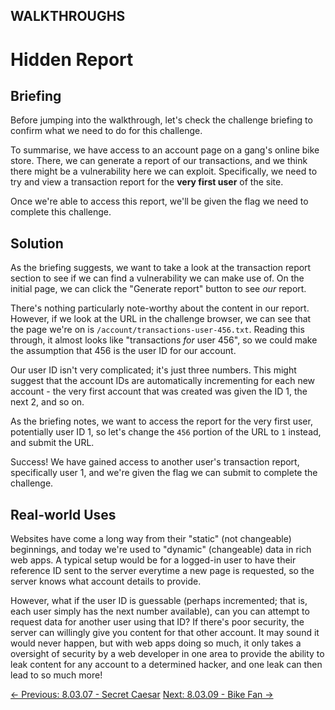 ## WALKTHROUGHS

# Hidden Report

## Briefing

Before jumping into the walkthrough, let's check the challenge briefing to confirm what we need to do for this challenge.

To summarise, we have access to an account page on a gang's online
bike store. There, we can generate a report of our transactions, and we
think there might be a vulnerability here we can exploit. Specifically,
we need to try and view a transaction report for the **very first user** of the site.

Once we're able to access this report, we'll be given the flag we need to complete this challenge.

## Solution

As the briefing suggests, we want to take a look at the transaction
report section to see if we can find a vulnerability we can make use of.
 On the initial page, we can click the "Generate report" button to see *our* report.

There's nothing particularly note-worthy about the content in our
report. However, if we look at the URL in the challenge browser, we can
see that the page we're on is `/account/transactions-user-456.txt`. Reading this through, it almost looks like "transactions *for* user 456", so we could make the assumption that 456 is the user ID for our account.

Our user ID isn't very complicated; it's just three numbers. This
might suggest that the account IDs are automatically incrementing for
each new account - the very first account that was created was given the
 ID 1, the next 2, and so on.

As the briefing notes, we want to access the report for the very first user, potentially user ID 1, so let's change the `456` portion of the URL to `1` instead, and submit the URL.

Success! We have gained access to another user's transaction report,
specifically user 1, and we're given the flag we can submit to complete
the challenge.

## Real-world Uses

Websites have come a long way from their "static" (not changeable)
beginnings, and today we're used to "dynamic" (changeable) data in rich
web apps. A typical setup would be for a logged-in user to have their
reference ID sent to the server everytime a new page is requested, so
the server knows what account details to provide.

However, what if the user ID is guessable (perhaps incremented; that
is, each user simply has the next number available), can you can attempt
 to request data for another user using that ID? If there's poor
security, the server can willingly give you content for that other
account. It may sound it would never happen, but with web apps doing so
much, it only takes a oversight of security by a web developer in one
area to provide the ability to leak content for any account to a
determined hacker, and one leak can then lead to so much more!

[← Previous: 8.03.07 - Secret Caesar](https://play.cyberstart.com/field-manual/81c783e4-0e89-11ec-82a8-0242ac130003)
[Next: 8.03.09 - Bike Fan →](https://play.cyberstart.com/field-manual/bfb59632-0e89-11ec-82a8-0242ac130003)
